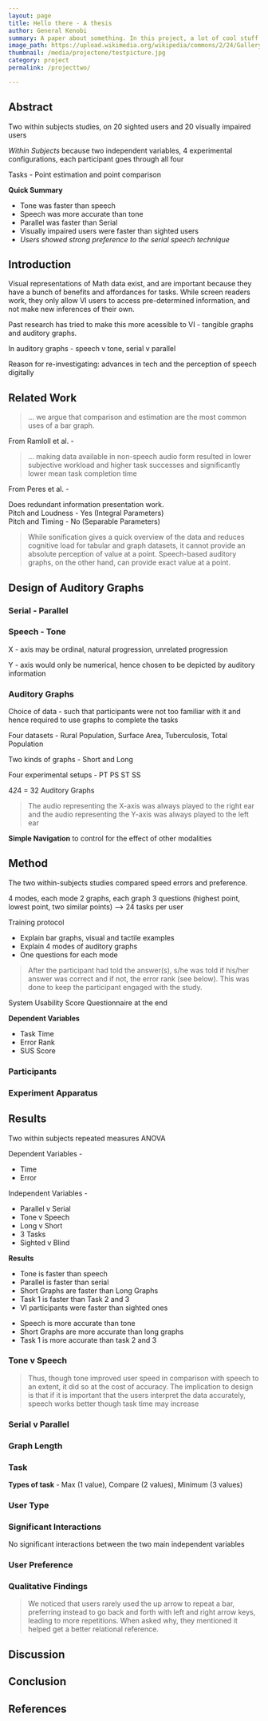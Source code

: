 ```yaml
---
layout: page
title: Hello there - A thesis
author: General Kenobi
summary: A paper about something. In this project, a lot of cool stuff happened.
image_path: https://upload.wikimedia.org/wikipedia/commons/2/24/Galleryback.jpg
thumbnail: /media/projectone/testpicture.jpg
category: project
permalink: /projecttwo/

---
```


## Abstract

Two within subjects studies, on 20 sighted users and 20 visually impaired users  

_Within Subjects_ because two independent variables, 4 experimental configurations, each participant goes through all four

Tasks - Point estimation and point comparison 

__Quick Summary__
- Tone was faster than speech
- Speech was more accurate than tone
- Parallel was faster than Serial
- Visually impaired users were faster than sighted users
- _Users showed strong preference to the serial speech technique_

## Introduction

Visual representations of Math data exist, and are important because they have a bunch of benefits and affordances for tasks. While screen readers work, they only allow VI users to access pre-determined information, and not make new inferences of their own.

Past research has tried to make this more acessible to VI - tangible graphs and auditory graphs.

In auditory graphs - speech v tone, serial v parallel

Reason for re-investigating: advances in tech and the perception of speech digitally

## Related Work

> ... we argue that comparison and estimation are the most common uses of a bar graph.

From Ramloll et al. - 

> ... making data available in non-speech audio form
resulted in lower subjective workload and higher task successes and significantly lower
mean task completion time

From Peres et al. - 

Does redundant information presentation work.  
Pitch and Loudness - Yes (Integral Parameters)  
Pitch and Timing - No (Separable Parameters)

> While sonification gives a quick overview of the data and reduces cognitive load for tabular and graph datasets, it cannot provide an absolute perception of value at a point. Speech-based auditory graphs, on the other hand, can provide exact value at a point.


## Design of Auditory Graphs

### Serial - Parallel

### Speech - Tone

X - axis may be ordinal, natural progression, unrelated progression

Y - axis would only be numerical, hence chosen to be depicted by auditory information

### Auditory Graphs

Choice of data - such that participants were not too familiar with it and hence required to use graphs to complete the tasks


Four datasets - Rural Population, Surface Area, Tuberculosis, Total Population

Two kinds of graphs - Short and Long

Four experimental setups  - PT PS ST SS

4*2*4 = 32 Auditory Graphs

> The audio representing the X-axis was always played to the right ear and the audio representing the Y-axis was always played to the left ear

__Simple Navigation__ to control for the effect of other modalities

## Method

The two within-subjects studies compared speed errors and preference.

4 modes, each mode 2 graphs, each graph 3 questions (highest point, lowest point, two similar points) --> 24 tasks per user

Training protocol 
- Explain bar graphs, visual and tactile examples
- Explain 4 modes of auditory graphs
- One questions for each mode

> After the participant had told the answer(s), s/he was told if his/her answer was correct and if not, the error rank (see below). This was done to keep the participant engaged
with the study.

System Usability Score Questionnaire at the end

__Dependent Variables__ 
+ Task Time
+ Error Rank
+ SUS Score

### Participants

### Experiment Apparatus

## Results

Two within subjects repeated measures ANOVA

Dependent Variables -
- Time
- Error

Independent Variables - 
- Parallel v Serial
- Tone v Speech
- Long v Short
- 3 Tasks
- Sighted v Blind

__Results__
+ Tone is faster than speech
+ Parallel is faster than serial 
+ Short Graphs are faster than Long Graphs
+ Task 1 is faster than Task 2 and 3
+ VI participants were faster than sighted ones

- Speech is more accurate than tone
- Short Graphs are more accurate than long graphs
- Task 1 is more accurate than task 2 and 3

### Tone v Speech

> Thus, though tone improved user speed in comparison with speech to an extent, it did so at the cost of accuracy. The implication to design is that if it is important that the users interpret the data accurately, speech works better though task time may increase

### Serial v Parallel

### Graph Length

### Task

__Types of task__ - Max (1 value), Compare (2 values), Minimum (3 values)

### User Type

### Significant Interactions

No significant interactions between the two main independent variables

### User Preference

### Qualitative Findings

> We noticed that users rarely used the up arrow to repeat a bar, preferring instead to go back and forth with left and right arrow keys, leading to more repetitions. When asked why, they mentioned it helped get a better relational reference.

## Discussion

## Conclusion

## References






